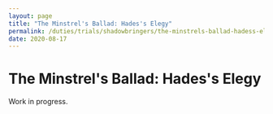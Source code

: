 ```yaml
---
layout: page
title: "The Minstrel's Ballad: Hades's Elegy"
permalink: /duties/trials/shadowbringers/the-minstrels-ballad-hadess-elegy
date: 2020-08-17
---
```


# The Minstrel's Ballad: Hades's Elegy

Work in progress.
